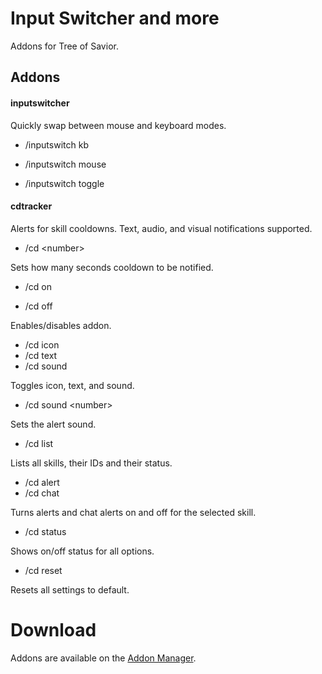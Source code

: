 # Input Switcher and more
Addons for Tree of Savior.


## Addons

#### inputswitcher

Quickly swap between mouse and keyboard modes.

* /inputswitch kb

* /inputswitch mouse

* /inputswitch toggle

#### cdtracker

Alerts for skill cooldowns. Text, audio, and visual notifications supported.

* /cd \<number\> 

Sets how many seconds cooldown to be notified.

* /cd on

* /cd off

Enables/disables addon.

* /cd icon
* /cd text
* /cd sound

Toggles icon, text, and sound.

* /cd sound \<number\>

Sets the alert sound.

* /cd list

Lists all skills, their IDs and their status.

* /cd alert <ID>
* /cd chat <ID>

Turns alerts and chat alerts on and off for the selected skill.

* /cd status

Shows on/off status for all options.

* /cd reset

Resets all settings to default.

# Download

Addons are available on the [Addon Manager](https://github.com/Excrulon/Tree-of-Savior-Addon-Manager).
